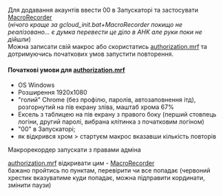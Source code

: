 Для додавання акаунтів ввести 00 в Запускаторі та застосувати [MacroRecorder](https://www.macrorecorder.com/MacroRecorder_Portable.zip)    
(*нічого краще за gcloud_init.bat+MacroRecorder покищо не реалізовано... є думка перевести це діло в AHK але руки поки не дійшли*)    
Можна записати свій макрос або скористатись [authorization.mrf](https://github.com/Operation-Stop-russia/CYBER_HAIL/raw/main/Sources%20(*.bat%20and%20*.exe%20in%20readable%20formats)/authorization%20macro/authorization.mrf)
та дотримуючись початкових умов запустити повторення.

#### Початкові умови для [authorization.mrf](https://github.com/Operation-Stop-russia/CYBER_HAIL/raw/main/Sources%20(*.bat%20and%20*.exe%20in%20readable%20formats)/authorization%20macro/authorization.mrf)    
- OS Windows
- Розширення 1920х1080
- "голий" Chrome (без профілю, паролів, автозаповнення ітд), розгорнутий на пів екрану зліва, маштаб хрома 67%
- Ексель з таблицею на пів екрану з правого боку (перший стовпець логіни, другий паролі, вибрана клітинка з початковим логіном)
- "00" в Запускаторі;
- як відкрився хром > стартуєм макрос вказавши кількість повторів    

Макрорекордер запускати з правами адміна
   
[authorization.mrf](https://github.com/Operation-Stop-russia/CYBER_HAIL/raw/main/Sources%20(*.bat%20and%20*.exe%20in%20readable%20formats)/authorization%20macro/authorization.mrf) відкривати цим - [MacroRecorder](https://www.macrorecorder.com/MacroRecorder_Portable.zip)    
бажано пройтись по пунктам, перевірити чи все попадає (червоний хрестик вказуватиме куди попадає, можна підправити кординати, змінити паузи)
